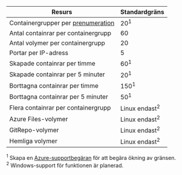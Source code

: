 | Resurs | Standardgräns |
| --- | :--- |
| Containergrupper per [prenumeration](../articles/billing-buy-sign-up-azure-subscription.md) | 20<sup>1</sup> |
| Antal containrar per containergrupp | 60 |
| Antal volymer per containergrupp | 20 |
| Portar per IP-adress | 5 |
| Skapade containrar per timme |60<sup>1</sup> |
| Skapade containrar per 5 minuter | 20<sup>1</sup> |
| Borttagna containrar per timme | 150<sup>1</sup> |
| Borttagna containrar per 5 minuter | 50<sup>1</sup> |
| Flera containrar per containergrupp | Linux endast<sup>2</sup> |
| Azure Files-volymer | Linux endast<sup>2</sup> |
| GitRepo-volymer | Linux endast<sup>2</sup> |
| Hemliga volymer | Linux endast<sup>2</sup> |

<sup>1</sup> Skapa en [Azure-supportbegäran][azure-support] för att begära ökning av gränsen.<br />
<sup>2</sup> Windows-support för funktionen är planerad.

<!-- LINKS - External -->
[azure-support]: https://ms.portal.azure.com/#blade/Microsoft_Azure_Support/HelpAndSupportBlade/newsupportrequest
